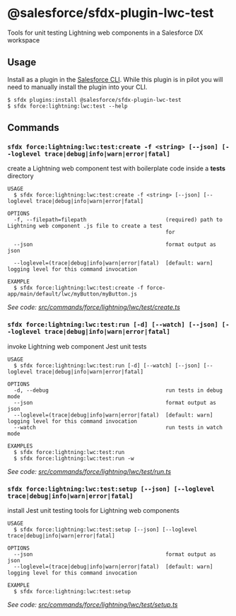 @salesforce/sfdx-plugin-lwc-test
=============

Tools for unit testing Lightning web components in a Salesforce DX workspace

## Usage

Install as a plugin in the [Salesforce CLI](https://developer.salesforce.com/tools/sfdxcli). While this plugin is in pilot you will need to manually install the plugin into your CLI.
```sh-session
$ sfdx plugins:install @salesforce/sfdx-plugin-lwc-test
$ sfdx force:lightning:lwc:test --help
```

## Commands 

### `sfdx force:lightning:lwc:test:create -f <string> [--json] [--loglevel trace|debug|info|warn|error|fatal]`

create a Lightning web component test with boilerplate code inside a __tests__ directory

```
USAGE
  $ sfdx force:lightning:lwc:test:create -f <string> [--json] [--loglevel trace|debug|info|warn|error|fatal]

OPTIONS
  -f, --filepath=filepath                         (required) path to Lightning web component .js file to create a test
                                                  for

  --json                                          format output as json

  --loglevel=(trace|debug|info|warn|error|fatal)  [default: warn] logging level for this command invocation

EXAMPLE
  $ sfdx force:lightning:lwc:test:create -f force-app/main/default/lwc/myButton/myButton.js
```

_See code: [src/commands/force/lightning/lwc/test/create.ts](https://github.com/trevor-bliss/sfdx-lwc-test/blob/v0.0.6/src/commands/force/lightning/lwc/test/create.ts)_

### `sfdx force:lightning:lwc:test:run [-d] [--watch] [--json] [--loglevel trace|debug|info|warn|error|fatal]`

invoke Lightning web component Jest unit tests

```
USAGE
  $ sfdx force:lightning:lwc:test:run [-d] [--watch] [--json] [--loglevel trace|debug|info|warn|error|fatal]

OPTIONS
  -d, --debug                                     run tests in debug mode
  --json                                          format output as json
  --loglevel=(trace|debug|info|warn|error|fatal)  [default: warn] logging level for this command invocation
  --watch                                         run tests in watch mode

EXAMPLES
  $ sfdx force:lightning:lwc:test:run
  $ sfdx force:lightning:lwc:test:run -w
```

_See code: [src/commands/force/lightning/lwc/test/run.ts](https://github.com/trevor-bliss/sfdx-lwc-test/blob/v0.0.6/src/commands/force/lightning/lwc/test/run.ts)_

### `sfdx force:lightning:lwc:test:setup [--json] [--loglevel trace|debug|info|warn|error|fatal]`

install Jest unit testing tools for Lightning web components

```
USAGE
  $ sfdx force:lightning:lwc:test:setup [--json] [--loglevel trace|debug|info|warn|error|fatal]

OPTIONS
  --json                                          format output as json
  --loglevel=(trace|debug|info|warn|error|fatal)  [default: warn] logging level for this command invocation

EXAMPLE
  $ sfdx force:lightning:lwc:test:setup
```

_See code: [src/commands/force/lightning/lwc/test/setup.ts](https://github.com/trevor-bliss/sfdx-lwc-test/blob/v0.0.6/src/commands/force/lightning/lwc/test/setup.ts)_

